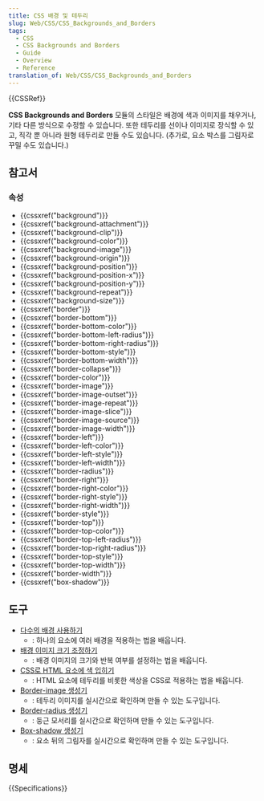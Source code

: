 ```yaml
---
title: CSS 배경 및 테두리
slug: Web/CSS/CSS_Backgrounds_and_Borders
tags:
  - CSS
  - CSS Backgrounds and Borders
  - Guide
  - Overview
  - Reference
translation_of: Web/CSS/CSS_Backgrounds_and_Borders
---
```


{{CSSRef}}

**CSS Backgrounds and Borders** 모듈의 스타일은 배경에 색과 이미지를 채우거나, 기타 다른 방식으로 수정할 수 있습니다. 또한 테두리를 선이나 이미지로 장식할 수 있고, 직각 뿐 아니라 원형 테두리로 만들 수도 있습니다. (추가로, 요소 박스를 그림자로 꾸밀 수도 있습니다.)

## 참고서

### 속성

- {{cssxref("background")}}
- {{cssxref("background-attachment")}}
- {{cssxref("background-clip")}}
- {{cssxref("background-color")}}
- {{cssxref("background-image")}}
- {{cssxref("background-origin")}}
- {{cssxref("background-position")}}
- {{cssxref("background-position-x")}}
- {{cssxref("background-position-y")}}
- {{cssxref("background-repeat")}}
- {{cssxref("background-size")}}
- {{cssxref("border")}}
- {{cssxref("border-bottom")}}
- {{cssxref("border-bottom-color")}}
- {{cssxref("border-bottom-left-radius")}}
- {{cssxref("border-bottom-right-radius")}}
- {{cssxref("border-bottom-style")}}
- {{cssxref("border-bottom-width")}}
- {{cssxref("border-collapse")}}
- {{cssxref("border-color")}}
- {{cssxref("border-image")}}
- {{cssxref("border-image-outset")}}
- {{cssxref("border-image-repeat")}}
- {{cssxref("border-image-slice")}}
- {{cssxref("border-image-source")}}
- {{cssxref("border-image-width")}}
- {{cssxref("border-left")}}
- {{cssxref("border-left-color")}}
- {{cssxref("border-left-style")}}
- {{cssxref("border-left-width")}}
- {{cssxref("border-radius")}}
- {{cssxref("border-right")}}
- {{cssxref("border-right-color")}}
- {{cssxref("border-right-style")}}
- {{cssxref("border-right-width")}}
- {{cssxref("border-style")}}
- {{cssxref("border-top")}}
- {{cssxref("border-top-color")}}
- {{cssxref("border-top-left-radius")}}
- {{cssxref("border-top-right-radius")}}
- {{cssxref("border-top-style")}}
- {{cssxref("border-top-width")}}
- {{cssxref("border-width")}}
- {{cssxref("box-shadow")}}

## 도구

- [다수의 배경 사용하기](/ko/docs/Web/CSS/CSS_Backgrounds_and_Borders/Using_multiple_backgrounds)
  - : 하나의 요소에 여러 배경을 적용하는 법을 배웁니다.
- [배경 이미지 크기 조정하기](/ko/docs/Web/CSS/CSS_Backgrounds_and_Borders/Scaling_background_images)
  - : 배경 이미지의 크기와 반복 여부를 설정하는 법을 배웁니다.
- [CSS로 HTML 요소에 색 입히기](/ko/docs/Web/HTML/Applying_color)
  - : HTML 요소에 테두리를 비롯한 색상을 CSS로 적용하는 법을 배웁니다.
- [Border-image 생성기](/ko/docs/Web/CSS/CSS_Background_and_Borders/Border-image_generator)
  - : 테두리 이미지를 실시간으로 확인하며 만들 수 있는 도구입니다.
- [Border-radius 생성기](/ko/docs/Web/CSS/CSS_Background_and_Borders/Border-radius_generator)
  - : 둥근 모서리를 실시간으로 확인하며 만들 수 있는 도구입니다.
- [Box-shadow 생성기](/ko/docs/Web/CSS/CSS_Background_and_Borders/Box-shadow_generator)
  - : 요소 뒤의 그림자를 실시간으로 확인하며 만들 수 있는 도구입니다.

## 명세

{{Specifications}}

